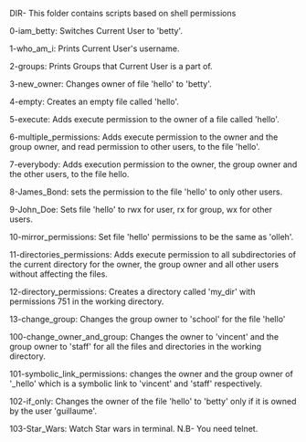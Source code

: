 DIR- This folder contains scripts based on shell permissions

0-iam_betty: Switches Current User to 'betty'.

1-who_am_i: Prints Current User's username.

2-groups: Prints Groups that Current User is a part of.

3-new_owner: Changes owner of file 'hello' to 'betty'.

4-empty: Creates an empty file called 'hello'.

5-execute: Adds execute permission to the owner of a file called 'hello'.

6-multiple_permissions: Adds execute permission to the owner and the group owner, and read permission to other users, to the file 'hello'.

7-everybody: Adds execution permission to the owner, the group owner and the other users, to the file hello.

8-James_Bond: sets the permission to the file 'hello' to only other users.

9-John_Doe: Sets file 'hello' to rwx for user, rx for group, wx for other users.

10-mirror_permissions: Set file 'hello' permissions to be the same as 'olleh'.

11-directories_permissions: Adds execute permission to all subdirectories of the current directory for the owner, the group owner and all other users without affecting the files.

12-directory_permissions: Creates a directory called 'my_dir' with permissions 751 in the working directory.

13-change_group: Changes the group owner to 'school' for the file 'hello'

100-change_owner_and_group: Changes the owner to 'vincent' and the group owner to 'staff' for all the files and directories in the working directory.

101-symbolic_link_permissions: changes the owner and the group owner of '_hello' which is a symbolic link to 'vincent' and 'staff' respectively.

102-if_only: Changes the owner of the file 'hello' to 'betty' only if it is owned by the user 'guillaume'.

103-Star_Wars: Watch Star wars in terminal. N.B- You need telnet.
